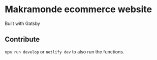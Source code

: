 # Makramonde ecommerce website

Built with Gatsby

## Contribute

`npm run develop` or `netlify dev` to also run the functions.
